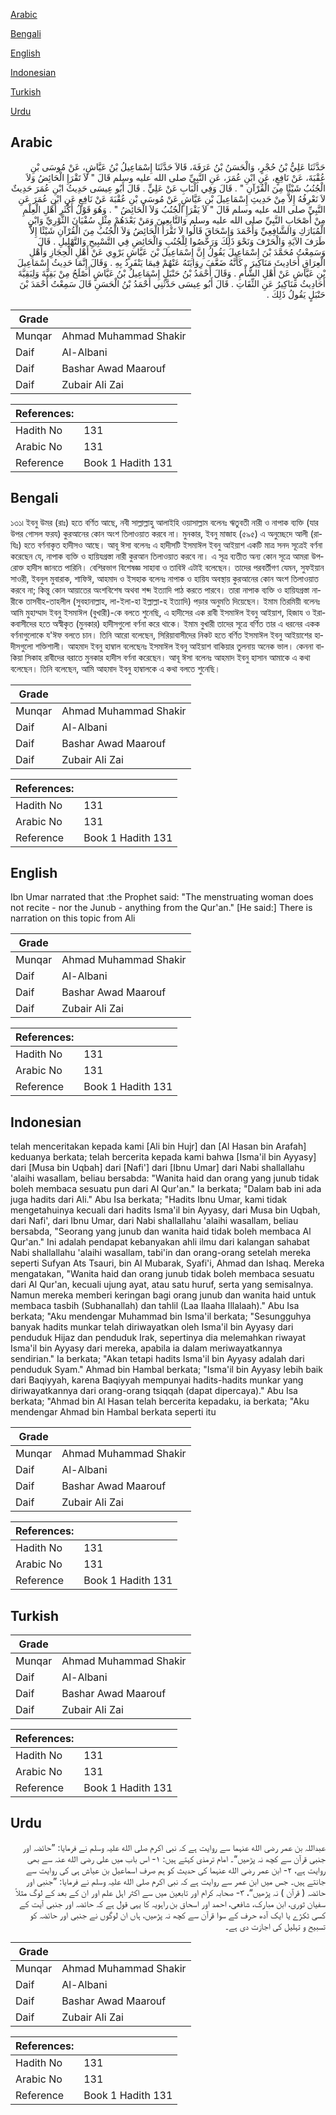 [Arabic](#arabic)

[Bengali](#bengali)

[English](#english)

[Indonesian](#indonesian)

[Turkish](#turkish)

[Urdu](#urdu)

## Arabic


<div dir="rtl" lang="ar" style={{fontSize:'larger',backgroundColor:'#f8f9fa',padding:20}}>
حَدَّثَنَا عَلِيُّ بْنُ حُجْرٍ، وَالْحَسَنُ بْنُ عَرَفَةَ، قَالاَ حَدَّثَنَا إِسْمَاعِيلُ بْنُ عَيَّاشٍ، عَنْ مُوسَى بْنِ عُقْبَةَ، عَنْ نَافِعٍ، عَنِ ابْنِ عُمَرَ، عَنِ النَّبِيِّ صلى الله عليه وسلم قَالَ ‏"‏ لاَ تَقْرَإِ الْحَائِضُ وَلاَ الْجُنُبُ شَيْئًا مِنَ الْقُرْآنِ ‏"‏ ‏.‏ قَالَ وَفِي الْبَابِ عَنْ عَلِيٍّ ‏.‏ قَالَ أَبُو عِيسَى حَدِيثُ ابْنِ عُمَرَ حَدِيثٌ لاَ نَعْرِفُهُ إِلاَّ مِنْ حَدِيثِ إِسْمَاعِيلَ بْنِ عَيَّاشٍ عَنْ مُوسَى بْنِ عُقْبَةَ عَنْ نَافِعٍ عَنِ ابْنِ عُمَرَ عَنِ النَّبِيِّ صلى الله عليه وسلم قَالَ ‏"‏ لاَ يَقْرَإِ الْجُنُبُ وَلاَ الْحَائِضُ ‏"‏ ‏.‏ وَهُوَ قَوْلُ أَكْثَرِ أَهْلِ الْعِلْمِ مِنْ أَصْحَابِ النَّبِيِّ صلى الله عليه وسلم وَالتَّابِعِينَ وَمَنْ بَعْدَهُمْ مِثْلِ سُفْيَانَ الثَّوْرِيِّ وَابْنِ الْمُبَارَكِ وَالشَّافِعِيِّ وَأَحْمَدَ وَإِسْحَاقَ قَالُوا لاَ تَقْرَأُ الْحَائِضُ وَلاَ الْجُنُبُ مِنَ الْقُرْآنِ شَيْئًا إِلاَّ طَرَفَ الآيَةِ وَالْحَرْفَ وَنَحْوَ ذَلِكَ وَرَخَّصُوا لِلْجُنُبِ وَالْحَائِضِ فِي التَّسْبِيحِ وَالتَّهْلِيلِ ‏.‏ قَالَ وَسَمِعْتُ مُحَمَّدَ بْنَ إِسْمَاعِيلَ يَقُولُ إِنَّ إِسْمَاعِيلَ بْنَ عَيَّاشٍ يَرْوِي عَنْ أَهْلِ الْحِجَازِ وَأَهْلِ الْعِرَاقِ أَحَادِيثَ مَنَاكِيرَ ‏.‏ كَأَنَّهُ ضَعَّفَ رِوَايَتَهُ عَنْهُمْ فِيمَا يَنْفَرِدُ بِهِ ‏.‏ وَقَالَ إِنَّمَا حَدِيثُ إِسْمَاعِيلَ بْنِ عَيَّاشٍ عَنْ أَهْلِ الشَّأْمِ ‏.‏ وَقَالَ أَحْمَدُ بْنُ حَنْبَلٍ إِسْمَاعِيلُ بْنُ عَيَّاشٍ أَصْلَحُ مِنْ بَقِيَّةَ وَلِبَقِيَّةَ أَحَادِيثُ مَنَاكِيرُ عَنِ الثِّقَاتِ ‏.‏ قَالَ أَبُو عِيسَى حَدَّثَنِي أَحْمَدُ بْنُ الْحَسَنِ قَالَ سَمِعْتُ أَحْمَدَ بْنَ حَنْبَلٍ يَقُولُ ذَلِكَ ‏.‏
</div>
<div style={{backgroundColor:'#f8f9fa',padding:20, marginBottom: 10}}><table> <thead> <tr> <th>Grade</th> <th></th> </tr> </thead> <tbody> <tr><td>Munqar</td><td>Ahmad Muhammad Shakir</td></tr><tr><td>Daif</td><td>Al-Albani</td></tr><tr><td>Daif</td><td>Bashar Awad Maarouf</td></tr><tr><td>Daif</td><td>Zubair Ali Zai</td></tr></tbody></table><table> <thead> <tr> <th>References:</th> <th></th> </tr> </thead> <tbody><tr><td>Hadith No</td><td>131</td></tr><tr><td>Arabic No</td><td>131</td></tr><tr><td>Reference</td><td>Book 1 Hadith 131</td></tr></tbody></table></div>

## Bengali


<div dir="ltr" lang="bn" style={{fontSize:'larger',backgroundColor:'#f8f9fa',padding:20}}>
১৩১৷ ইবনু উমর (রাঃ) হতে বর্ণিত আছে, নবী সাল্লাল্লাহু আলাইহি ওয়াসাল্লাম বলেনঃ ঋতুবতী নারী ও নাপাক ব্যক্তি (যার উপর গোসল ফরয) কুরআনের কোন অংশ তিলাওয়াত করবে না। মুনকার, ইবনু মাজাহ (৫৯৫) এ অনুচ্ছেদে আলী (রাযিঃ) হতে বর্ণনাকৃত হাদীসও আছে। আবূ ঈসা বলেনঃ এ হাদীসটি ইসমাঈল ইবনু আইয়াশ একটি মাত্র সনদ সূত্রেই বর্ণনা করেছেন যে, নাপাক ব্যক্তি ও হায়িযগ্রস্তা নারী কুরআন তিলাওয়াত করবে না। এ সূত্র ব্যতীত অন্য কোন সূত্রে আমরা উপরোক্ত হাদীস জানতে পারিনি। বেশিরভাগ বিশেষজ্ঞ সাহাবা ও তাবিঈ এটাই বলেছেন। তাদের পরবর্তীগণ যেমন, সুফইয়ান সাওরী, ইবনুল মুবারাক, শাফিঈ, আহমাদ ও ইসহাক বলেনঃ নাপাক ও হায়িয অবস্থায় কুরআনের কোন অংশ তিলাওয়াত করবে না; কিন্তু কোন আয়াতের অংশবিশেষ অথবা শব্দ ইত্যাদি পাঠ করতে পারবে। তারা নাপাক ব্যক্তি ও হায়িযগ্রস্তা নারীকে তাসবীহ-তাহলীল (সুবহানাল্লাহ, লা-ইলা-হা ইল্লাল্লা-হ ইত্যাদি) পড়ার অনুমতি দিয়েছেন। ইমাম তিরমিয়ী বলেনঃ আমি মুহাম্মাদ ইবনু ইসমাঈল (বুখারী)-কে বলতে শুনেছি, এ হাদীসের এক রাবী ইসমাঈল ইবনু আইয়াশ, হিজায ও ইরাকবাসীদের হতে অস্বীকৃত (মুনকার) হাদীসগুলো বর্ণনা করে থাকে। ইমাম বুখারী তাদের সূত্রে বর্ণিত তার এ ধরনের একক বর্ণনাগুলোকে য'ঈফ বলতে চান। তিনি আরো বলেছেন, সিরিয়াবাসীদের নিকট হতে বর্ণিত ইসমাঈল ইবনু আইয়াশের হাদীসগুলো শক্তিশালী। আহমাদ ইবনু হাম্বাল বলেছেনঃ ইসমাঈল ইবনু আইয়াশ বাকিয়ার তুলনায় অনেক ভাল। কেননা বাকিয়া সিকাহ রাবীদের বরাতে মুনকার হাদীস বর্ণনা করেছেন। আবূ ঈসা বলেনঃ আহমাদ ইবনু হাসান আমাকে এ কথা বলেছেন। তিনি বলেছেন, আমি আহমাদ ইবনু হাম্বালকে এ কথা বলতে শুনেছি।
</div>
<div style={{backgroundColor:'#f8f9fa',padding:20, marginBottom: 10}}><table> <thead> <tr> <th>Grade</th> <th></th> </tr> </thead> <tbody> <tr><td>Munqar</td><td>Ahmad Muhammad Shakir</td></tr><tr><td>Daif</td><td>Al-Albani</td></tr><tr><td>Daif</td><td>Bashar Awad Maarouf</td></tr><tr><td>Daif</td><td>Zubair Ali Zai</td></tr></tbody></table><table> <thead> <tr> <th>References:</th> <th></th> </tr> </thead> <tbody><tr><td>Hadith No</td><td>131</td></tr><tr><td>Arabic No</td><td>131</td></tr><tr><td>Reference</td><td>Book 1 Hadith 131</td></tr></tbody></table></div>

## English


<div dir="ltr" lang="en" style={{fontSize:'larger',backgroundColor:'#f8f9fa',padding:20}}>
Ibn Umar narrated that :the Prophet said: "The menstruating woman does not recite - nor the Junub - anything from the Qur'an." [He said:] There is narration on this topic from Ali
</div>
<div style={{backgroundColor:'#f8f9fa',padding:20, marginBottom: 10}}><table> <thead> <tr> <th>Grade</th> <th></th> </tr> </thead> <tbody> <tr><td>Munqar</td><td>Ahmad Muhammad Shakir</td></tr><tr><td>Daif</td><td>Al-Albani</td></tr><tr><td>Daif</td><td>Bashar Awad Maarouf</td></tr><tr><td>Daif</td><td>Zubair Ali Zai</td></tr></tbody></table><table> <thead> <tr> <th>References:</th> <th></th> </tr> </thead> <tbody><tr><td>Hadith No</td><td>131</td></tr><tr><td>Arabic No</td><td>131</td></tr><tr><td>Reference</td><td>Book 1 Hadith 131</td></tr></tbody></table></div>

## Indonesian


<div dir="ltr" lang="id" style={{fontSize:'larger',backgroundColor:'#f8f9fa',padding:20}}>
telah menceritakan kepada kami [Ali bin Hujr] dan [Al Hasan bin Arafah] keduanya berkata; telah bercerita kepada kami bahwa [Isma'il bin Ayyasy] dari [Musa bin Uqbah] dari [Nafi'] dari [Ibnu Umar] dari Nabi shallallahu 'alaihi wasallam, beliau bersabda: "Wanita haid dan orang yang junub tidak boleh membaca sesuatu pun dari Al Qur'an." Ia berkata; "Dalam bab ini ada juga hadits dari Ali." Abu Isa berkata; "Hadits Ibnu Umar, kami tidak mengetahuinya kecuali dari hadits Isma'il bin Ayyasy, dari Musa bin Uqbah, dari Nafi', dari Ibnu Umar, dari Nabi shallallahu 'alaihi wasallam, beliau bersabda, "Seorang yang junub dan wanita haid tidak boleh membaca Al Qur'an." Ini adalah pendapat kebanyakan ahli ilmu dari kalangan sahabat Nabi shallallahu 'alaihi wasallam, tabi'in dan orang-orang setelah mereka seperti Sufyan Ats Tsauri, bin Al Mubarak, Syafi'i, Ahmad dan Ishaq. Mereka mengatakan, "Wanita haid dan orang junub tidak boleh membaca sesuatu dari Al Qur'an, kecuali ujung ayat, atau satu huruf, serta yang semisalnya. Namun mereka memberi keringan bagi orang junub dan wanita haid untuk membaca tasbih (Subhanallah) dan tahlil (Laa Ilaaha Illalaah)." Abu Isa berkata; "Aku mendengar Muhammad bin Isma'il berkata; "Sesungguhya banyak hadits munkar telah diriwayatkan oleh Isma'il bin Ayyasy dari penduduk Hijaz dan penduduk Irak, sepertinya dia melemahkan riwayat Isma'il bin Ayyasy dari mereka, apabila ia dalam meriwayatkannya sendirian." Ia berkata; "Akan tetapi hadits Isma'il bin Ayyasy adalah dari penduduk Syam." Ahmad bin Hambal berkata; "Isma'il bin Ayyasy lebih baik dari Baqiyyah, karena Baqiyyah mempunyai hadits-hadits munkar yang diriwayatkannya dari orang-orang tsiqqah (dapat dipercaya)." Abu Isa berkata; "Ahmad bin Al Hasan telah bercerita kepadaku, ia berkata; "Aku mendengar Ahmad bin Hambal berkata seperti itu
</div>
<div style={{backgroundColor:'#f8f9fa',padding:20, marginBottom: 10}}><table> <thead> <tr> <th>Grade</th> <th></th> </tr> </thead> <tbody> <tr><td>Munqar</td><td>Ahmad Muhammad Shakir</td></tr><tr><td>Daif</td><td>Al-Albani</td></tr><tr><td>Daif</td><td>Bashar Awad Maarouf</td></tr><tr><td>Daif</td><td>Zubair Ali Zai</td></tr></tbody></table><table> <thead> <tr> <th>References:</th> <th></th> </tr> </thead> <tbody><tr><td>Hadith No</td><td>131</td></tr><tr><td>Arabic No</td><td>131</td></tr><tr><td>Reference</td><td>Book 1 Hadith 131</td></tr></tbody></table></div>

## Turkish


<div dir="ltr" lang="tr" style={{fontSize:'larger',backgroundColor:'#f8f9fa',padding:20}}>

</div>
<div style={{backgroundColor:'#f8f9fa',padding:20, marginBottom: 10}}><table> <thead> <tr> <th>Grade</th> <th></th> </tr> </thead> <tbody> <tr><td>Munqar</td><td>Ahmad Muhammad Shakir</td></tr><tr><td>Daif</td><td>Al-Albani</td></tr><tr><td>Daif</td><td>Bashar Awad Maarouf</td></tr><tr><td>Daif</td><td>Zubair Ali Zai</td></tr></tbody></table><table> <thead> <tr> <th>References:</th> <th></th> </tr> </thead> <tbody><tr><td>Hadith No</td><td>131</td></tr><tr><td>Arabic No</td><td>131</td></tr><tr><td>Reference</td><td>Book 1 Hadith 131</td></tr></tbody></table></div>

## Urdu


<div dir="rtl" lang="ur" style={{fontSize:'larger',backgroundColor:'#f8f9fa',padding:20}}>
عبداللہ بن عمر رضی الله عنہما سے روایت ہے کہ نبی اکرم صلی الله علیہ وسلم نے فرمایا: ”حائضہ اور جنبی قرآن سے کچھ نہ پڑھیں“۔ امام ترمذی کہتے ہیں: ۱- اس باب میں علی رضی الله عنہ سے بھی روایت ہے، ۲- ابن عمر رضی الله عنہما کی حدیث کو ہم صرف اسماعیل بن عیاش ہی کی روایت سے جانتے ہیں۔ جس میں ابن عمر سے روایت ہے کہ نبی اکرم صلی الله علیہ وسلم نے فرمایا: ”جنبی اور حائضہ ( قرآن ) نہ پڑھیں“، ۳- صحابہ کرام اور تابعین میں سے اکثر اہل علم اور ان کے بعد کے لوگ مثلاً سفیان ثوری، ابن مبارک، شافعی، احمد اور اسحاق بن راہویہ کا یہی قول ہے کہ حائضہ اور جنبی آیت کے کسی ٹکڑے یا ایک آدھ حرف کے سوا قرآن سے کچھ نہ پڑھیں، ہاں ان لوگوں نے جنبی اور حائضہ کو تسبیح و تہلیل کی اجازت دی ہے۔
</div>
<div style={{backgroundColor:'#f8f9fa',padding:20, marginBottom: 10}}><table> <thead> <tr> <th>Grade</th> <th></th> </tr> </thead> <tbody> <tr><td>Munqar</td><td>Ahmad Muhammad Shakir</td></tr><tr><td>Daif</td><td>Al-Albani</td></tr><tr><td>Daif</td><td>Bashar Awad Maarouf</td></tr><tr><td>Daif</td><td>Zubair Ali Zai</td></tr></tbody></table><table> <thead> <tr> <th>References:</th> <th></th> </tr> </thead> <tbody><tr><td>Hadith No</td><td>131</td></tr><tr><td>Arabic No</td><td>131</td></tr><tr><td>Reference</td><td>Book 1 Hadith 131</td></tr></tbody></table></div>